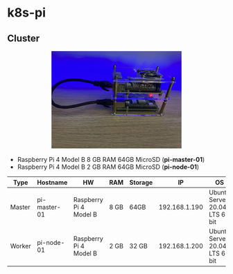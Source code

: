 # k8s-pi


## Cluster

<center>
    <img src="cluster.jpeg" alt="cluster" width="300"/>
</center>


- Raspberry Pi 4 Model B 8 GB RAM 64GB MicroSD (**pi-master-01**)
- Raspberry Pi 4 Model B 2 GB RAM 64GB MicroSD (**pi-node-01**)

| Type | Hostname | HW | RAM | Storage | IP | OS |
| --- | --- | --- | --- | --- | --- | --- |
| Master | pi-master-01 | Raspberry Pi 4 Model B | 8 GB | 64GB | 192.168.1.190 | Ubuntu Server 20.04 LTS 64 bit |
| Worker | pi-node-01 | Raspberry Pi 4 Model B | 2 GB | 32 GB | 192.168.1.200 | Ubuntu Server 20.04 LTS 64 bit |

